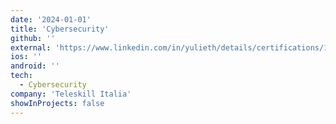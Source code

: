 ```yaml
---
date: '2024-01-01'
title: 'Cybersecurity'
github: ''
external: 'https://www.linkedin.com/in/yulieth/details/certifications/1712744776977/single-media-viewer?type=DOCUMENT&profileId=ACoAABtjzVYBOe5_-XrCulFwaZO3bpw3RIbcBb0&lipi=urn%3Ali%3Apage%3Ad_flagship3_profile_view_base_certifications_details%3BNm35WQExQNyMvxtjintl0A%3D%3D'
ios: ''
android: ''
tech:
  - Cybersecurity
company: 'Teleskill Italia'
showInProjects: false
---
```



